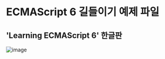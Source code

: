 # ECMAScript 6 길들이기 예제 파일
## 'Learning ECMAScript 6' 한글판

![image](http://acornpub.co.kr/tb/detail/book/lf/qi/1452577604dPtDF7Ef.jpg)
